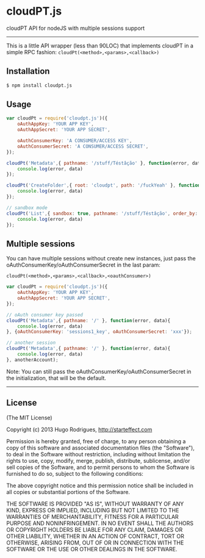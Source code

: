 cloudPT.js
==========
cloudPT API for nodeJS with multiple sessions support

---

This is a little API wrapper (less than 90LOC) that implements cloudPT in a simple RPC fashion: `cloudPt(<method>,<params>,<callback>)`

## Installation

```bash
$ npm install cloudpt.js
```

## Usage

```js
var cloudPt = require('cloudpt.js')({
	oAuthAppKey: 'YOUR APP KEY',
	oAuthAppSecret: 'YOUR APP SECRET',

	oAuthConsumerKey: 'A CONSUMER/ACCESS KEY',
	oAuthConsumerSecret: 'A CONSUMER/ACCESS SECRET',
});

cloudPt('Metadata',{ pathname: '/stuff/Téstâção' }, function(error, data){
	console.log(error, data)
});

cloudPt('CreateFolder',{ root: 'cloudpt', path: '/fuckYeah' }, function(error, data){
	console.log(error, data)
});

// sandbox mode
cloudPt('List',{ sandbox: true, pathname: '/stuff/Téstâção', order_by: 'mtime' }, function(error, data){
	console.log(error, data)
});
```



## Multiple sessions
You can have multiple sessions without create new instances, just pass the oAuthConsumerKey/oAuthConsumerSecret in the last param:

`cloudPt(<method>,<params>,<callback>,<oauthConsumer>)`

```js
var cloudPt = require('cloudpt.js')({
	oAuthAppKey: 'YOUR APP KEY',
	oAuthAppSecret: 'YOUR APP SECRET',
});

// oAuth consumer key passed
cloudPt('Metadata',{ pathname: '/' }, function(error, data){
	console.log(error, data)
}, {oAuthConsumerKey: 'sessions1_key', oAuthConsumerSecret: 'xxx'});

// another session
cloudPt('Metadata',{ pathname: '/' }, function(error, data){
	console.log(error, data)
}, anotherAccount);
```
Note: You can still pass the oAuthConsumerKey/oAuthConsumerSecret in the initialization, that will be the default.




---
## License 

(The MIT License)

Copyright (c) 2013 Hugo Rodrigues, http://starteffect.com

Permission is hereby granted, free of charge, to any person obtaining a copy
of this software and associated documentation files (the "Software"), to deal
in the Software without restriction, including without limitation the rights
to use, copy, modify, merge, publish, distribute, sublicense, and/or sell
copies of the Software, and to permit persons to whom the Software is
furnished to do so, subject to the following conditions:

The above copyright notice and this permission notice shall be included in
all copies or substantial portions of the Software.

THE SOFTWARE IS PROVIDED "AS IS", WITHOUT WARRANTY OF ANY KIND, EXPRESS OR
IMPLIED, INCLUDING BUT NOT LIMITED TO THE WARRANTIES OF MERCHANTABILITY,
FITNESS FOR A PARTICULAR PURPOSE AND NONINFRINGEMENT. IN NO EVENT SHALL THE
AUTHORS OR COPYRIGHT HOLDERS BE LIABLE FOR ANY CLAIM, DAMAGES OR OTHER
LIABILITY, WHETHER IN AN ACTION OF CONTRACT, TORT OR OTHERWISE, ARISING FROM,
OUT OF OR IN CONNECTION WITH THE SOFTWARE OR THE USE OR OTHER DEALINGS IN
THE SOFTWARE.
